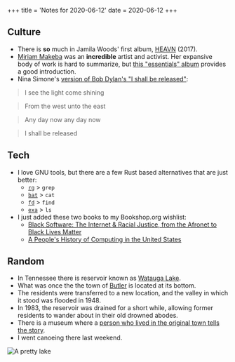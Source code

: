 +++
title = 'Notes for 2020-06-12'
date = 2020-06-12
+++

## Culture

* There is **so** much in Jamila Woods' first album, [HEAVN](https://open.spotify.com/album/2ha1TUv0o6VnQddOci7GIb?si=loTBaLERRxqpwNeLOiWwxw) (2017).
* [Miriam Makeba](https://en.wikipedia.org/wiki/Miriam_Makeba) was an **incredible** artist and activist. Her expansive body of work is hard to summarize, but [this "essentials" album](https://open.spotify.com/album/1CHpiAq4OuaaLz6vioePQQ?si=ORo1Q252R4CjtPLqeQBL7g) provides a good introduction.
* Nina Simone's [version of Bob Dylan's "I shall be released"](https://open.spotify.com/track/32BTFbqhSvYKftE0e8a8d4?si=sI0INWn4QFihw5j4A_7TJA):

> I see the light come shining

> From the west unto the east

> Any day now any day now

> I shall be released

## Tech

* I love GNU tools, but there are a few Rust based alternatives that are just better:
    * [`rg`](https://github.com/BurntSushi/ripgrep) > `grep`
    * [`bat`](https://github.com/sharkdp/bat) > `cat`
    * [`fd`](https://github.com/sharkdp/fd) > `find`
    * [`exa`](https://github.com/ogham/exa) > `ls`
* I just added these two books to my Bookshop.org wishlist:
    * [Black Software: The Internet & Racial Justice, from the Afronet to Black Lives Matter](https://bookshop.org/books/black-software-the-internet-racial-justice-from-the-afronet-to-black-lives-matter/9780190863845)
    * [A People's History of Computing in the United States](https://bookshop.org/books/a-people-s-history-of-computing-in-the-united-states/9780674970977)

## Random

* In Tennessee there is reservoir known as [Watauga Lake](https://en.wikipedia.org/wiki/Watauga_Lake).
* What was once the the town of [Butler](https://en.wikipedia.org/wiki/Butler,_Tennessee) is located at its bottom.
* The residents were transferred to a new location, and the valley in which it stood was flooded in 1948.
* In 1983, the reservoir was drained for a short while, allowing former residents to wander about in their old drowned abodes.
* There is a museum where a [person who lived in the original town tells the story](https://www.youtube.com/watch?v=xBRADbaDVCc).
* I went canoeing there last weekend.

![A pretty lake](/images/a_pretty_lake_resized.jpg)
